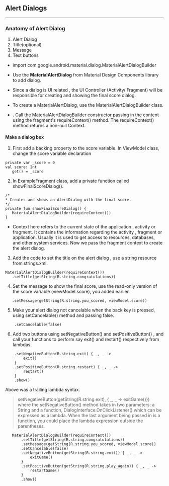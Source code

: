 ## Alert Dialogs
<hr>

### Anatomy of Alert Dialog

1. Alert Dialog
2. Title(optional)
3. Message
4. Text buttons
* import com.google.android.material.dialog.MaterialAlertDialogBuilder 

* Use the <b> MaterialAlertDialog</b> from Material Design Components library to add dialog.
* Since a dialog is UI related , the UI Controller (Activity/ Fragment) will be responsible for creating and showing the final score dialog.
* To create a MaterialAlertDialog, use the MaterialAlertDialogBuilder class.
* . Call the MaterialAlertDialogBuilder constructor passing in the content using the fragment's requireContext() method. The requireContext() method returns a non-null Context.


#### Make a dialog box

1. First add a backing property to the score variable. In ViewModel class, change the score variable declaration 

```
private var _score = 0
val score: Int
   get() = _score
```
2. In ExampleFragment class, add a private function called showFinalScoreDialog(). 

```
/*
* Creates and shows an AlertDialog with the final score.
*/
private fun showFinalScoreDialog() {
   MaterialAlertDialogBuilder(requireContext())
}
```
* Context here refers to the current state of the application , activity or fragment. It contains the information regarding the activity , fragment or application. Usually it is used to get access to resources, databases, and other system services.
Now we pass the fragment context to create the alert dialog.

3. Add the code to set the title on the alert dialog , use a string resource from strings.xml.

```
MaterialAlertDialogBuilder(requireContext())
   .setTitle(getString(R.string.congratulations))
```
4. Set the message to show the final score, use the read-only version of the score variable (viewModel.score), you added earlier.

```
   .setMessage(getString(R.string.you_scored, viewModel.score))
```
5. Make your alert dialog not cancelable when the back key is pressed, using setCancelable() method and passing false.

```
    .setCancelable(false)
```
6. Add two buttons using setNegativeButton() and setPositiveButton() , and call your functions to perform say exit() and restart() respectively from lambdas.

```
    .setNegativeButton(R.string.exit) { _, _ ->
        exit()
    }
    .setPositiveButton(R.string.restart) { _, _ ->
        restart()
    }
    .show()
```
Above was a trailing lambda syntax.

> setNegativeButton(getString(R.string.exit), { _, _ -> exitGame()}) where the setNegativeButton() method takes in two parameters: a String and a function, DialogInterface.OnClickListener() which can be expressed as a lambda. When the last argument being passed in is a function, you could place the lambda expression outside the parentheses.

```private fun showFinalScoreDialog() {
   MaterialAlertDialogBuilder(requireContext())
       .setTitle(getString(R.string.congratulations))
       .setMessage(getString(R.string.you_scored, viewModel.score))
       .setCancelable(false)
       .setNegativeButton(getString(R.string.exit)) { _, _ ->
           exitGame()
       }
       .setPositiveButton(getString(R.string.play_again)) { _, _ ->
           restartGame()
       }
       .show()
```
